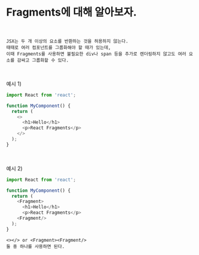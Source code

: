 # Fragments에 대해 알아보자.

<br />

```
JSX는 두 개 이상의 요소를 반환하는 것을 허용하지 않는다.
때때로 여러 컴포넌트를 그룹화해야 할 때가 있는데,
이때 Fragments를 사용하면 불필요한 div나 span 등을 추가로 렌더링하지 않고도 여러 요소를 감싸고 그룹화할 수 있다.
```

<br />

예시 1)
```javascript
import React from 'react';

function MyComponent() {
  return (
    <>
      <h1>Hello</h1>
      <p>React Fragments</p>
    </>
  );
}
```

<br />

예시 2)
```javascript
import React from 'react';

function MyComponent() {
  return (
    <Fragment>
      <h1>Hello</h1>
      <p>React Fragments</p>
    <Fragment/>
  );
}
```
```
<></> or <Fragment><Fragment/>
둘 중 하나를 사용하면 된다.
```
